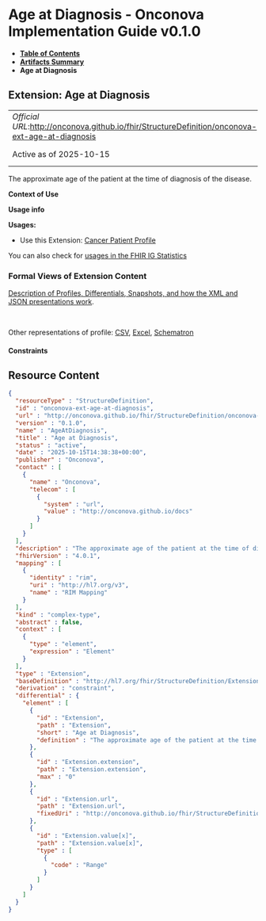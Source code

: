 # Age at Diagnosis - Onconova Implementation Guide v0.1.0

* [**Table of Contents**](toc.md)
* [**Artifacts Summary**](artifacts.md)
* **Age at Diagnosis**

## Extension: Age at Diagnosis 

| | |
| :--- | :--- |
| *Official URL*:http://onconova.github.io/fhir/StructureDefinition/onconova-ext-age-at-diagnosis | *Version*:0.1.0 |
| Active as of 2025-10-15 | *Computable Name*:AgeAtDiagnosis |

The approximate age of the patient at the time of diagnosis of the disease.

**Context of Use**

**Usage info**

**Usages:**

* Use this Extension: [Cancer Patient Profile](StructureDefinition-onconova-cancer-patient.md)

You can also check for [usages in the FHIR IG Statistics](https://packages2.fhir.org/xig/onconova.fhir|current/StructureDefinition/onconova-ext-age-at-diagnosis)

### Formal Views of Extension Content

 [Description of Profiles, Differentials, Snapshots, and how the XML and JSON presentations work](http://build.fhir.org/ig/FHIR/ig-guidance/readingIgs.html#structure-definitions). 

 

Other representations of profile: [CSV](StructureDefinition-onconova-ext-age-at-diagnosis.csv), [Excel](StructureDefinition-onconova-ext-age-at-diagnosis.xlsx), [Schematron](StructureDefinition-onconova-ext-age-at-diagnosis.sch) 

#### Constraints



## Resource Content

```json
{
  "resourceType" : "StructureDefinition",
  "id" : "onconova-ext-age-at-diagnosis",
  "url" : "http://onconova.github.io/fhir/StructureDefinition/onconova-ext-age-at-diagnosis",
  "version" : "0.1.0",
  "name" : "AgeAtDiagnosis",
  "title" : "Age at Diagnosis",
  "status" : "active",
  "date" : "2025-10-15T14:38:38+00:00",
  "publisher" : "Onconova",
  "contact" : [
    {
      "name" : "Onconova",
      "telecom" : [
        {
          "system" : "url",
          "value" : "http://onconova.github.io/docs"
        }
      ]
    }
  ],
  "description" : "The approximate age of the patient at the time of diagnosis of the disease.",
  "fhirVersion" : "4.0.1",
  "mapping" : [
    {
      "identity" : "rim",
      "uri" : "http://hl7.org/v3",
      "name" : "RIM Mapping"
    }
  ],
  "kind" : "complex-type",
  "abstract" : false,
  "context" : [
    {
      "type" : "element",
      "expression" : "Element"
    }
  ],
  "type" : "Extension",
  "baseDefinition" : "http://hl7.org/fhir/StructureDefinition/Extension|4.0.1",
  "derivation" : "constraint",
  "differential" : {
    "element" : [
      {
        "id" : "Extension",
        "path" : "Extension",
        "short" : "Age at Diagnosis",
        "definition" : "The approximate age of the patient at the time of diagnosis of the disease."
      },
      {
        "id" : "Extension.extension",
        "path" : "Extension.extension",
        "max" : "0"
      },
      {
        "id" : "Extension.url",
        "path" : "Extension.url",
        "fixedUri" : "http://onconova.github.io/fhir/StructureDefinition/onconova-ext-age-at-diagnosis"
      },
      {
        "id" : "Extension.value[x]",
        "path" : "Extension.value[x]",
        "type" : [
          {
            "code" : "Range"
          }
        ]
      }
    ]
  }
}

```

